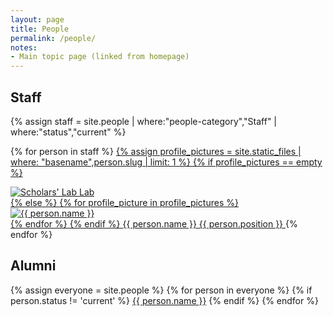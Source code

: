 ```yaml
---
layout: page
title: People
permalink: /people/
notes:
- Main topic page (linked from homepage)
---
```


<h2>Staff</h2>
{% assign staff = site.people | where:"people-category","Staff" | where:"status","current" %}
<nav class="people" role="navigation">


{% for person in staff %}
  <a href="{{ site.url }}/people/{{ person.slug }}">
    {% assign profile_pictures = site.static_files | where: "basename",person.slug | limit: 1 %}
    {% if profile_pictures == empty %}
        <div class="image"><img src="{{ site.baseurl }}/assets/img/people/scholarslab.png" alt="Scholars' Lab Lab"></div>
    {% else %}
        {% for profile_picture in profile_pictures %}
          <div class="image"><img src="{{ profile_picture.path }}" alt="{{ person.name }}"></div>
        {% endfor %}
    {% endif %}
  <span class="fn name">{{ person.name }}</span>
  <span class="title">{{ person.position }}</span>
  </a>
{% endfor %}
</nav>

<h2>Alumni</h2>
<nav class="people" role="navigation">
{% assign everyone = site.people %}
{% for person in everyone %}
  {% if person.status != 'current' %}
    <a href="{{ site.url }}/people/{{ person.slug }}">{{ person.name }}</a>
  {% endif %}
{% endfor %}
